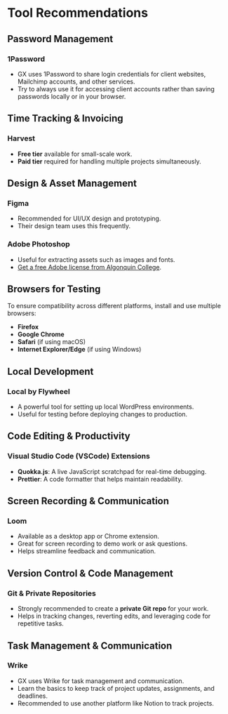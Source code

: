 # Tool Recommendations

## Password Management
### 1Password
- GX uses 1Password to share login credentials for client websites, Mailchimp accounts, and other services.
- Try to always use it for accessing client accounts rather than saving passwords locally or in your browser.

## Time Tracking & Invoicing
### **Harvest**
- **Free tier** available for small-scale work.
- **Paid tier** required for handling multiple projects simultaneously.

## Design & Asset Management
### **Figma**
- Recommended for UI/UX design and prototyping.
- Their design team uses this frequently.

### **Adobe Photoshop**
- Useful for extracting assets such as images and fonts.
- [Get a free Adobe license from Algonquin College](https://www.algonquincollege.com/byod/adobe/).

## Browsers for Testing
To ensure compatibility across different platforms, install and use multiple browsers:
- **Firefox**
- **Google Chrome**
- **Safari** (if using macOS)
- **Internet Explorer/Edge** (if using Windows)

## Local Development
### **Local by Flywheel**
- A powerful tool for setting up local WordPress environments.
- Useful for testing before deploying changes to production.

## Code Editing & Productivity
### **Visual Studio Code (VSCode) Extensions**
- **Quokka.js**: A live JavaScript scratchpad for real-time debugging.
- **Prettier**: A code formatter that helps maintain readability.

## Screen Recording & Communication
### **Loom**
- Available as a desktop app or Chrome extension.
- Great for screen recording to demo work or ask questions.
- Helps streamline feedback and communication.

## Version Control & Code Management
### **Git & Private Repositories**
- Strongly recommended to create a **private Git repo** for your work.
- Helps in tracking changes, reverting edits, and leveraging code for repetitive tasks.

## Task Management & Communication
### **Wrike**
- GX uses Wrike for task management and communication.
- Learn the basics to keep track of project updates, assignments, and deadlines.
- Recommended to use another platform like Notion to track projects.
